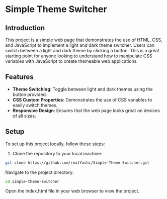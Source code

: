 # Simple Theme Switcher

## Introduction

This project is a simple web page that demonstrates the use of HTML, CSS, and JavaScript to implement a light and dark theme switcher. Users can switch between a light and dark theme by clicking a button. This is a great starting point for anyone looking to understand how to manipulate CSS variables with JavaScript to create themeable web applications.

## Features

-   **Theme Switching**: Toggle between light and dark themes using the button provided.
-   **CSS Custom Properties**: Demonstrates the use of CSS variables to easily switch themes.
-   **Responsive Design**: Ensures that the web page looks great on devices of all sizes.

## Setup

To set up this project locally, follow these steps:

1. Clone the repository to your local machine:

```bash
git clone https://github.com/realYushi/Simple-Theme-Switcher.git
```

Navigate to the project directory:

```bash
cd simple-theme-switcher
```

Open the index.html file in your web browser to view the project.
